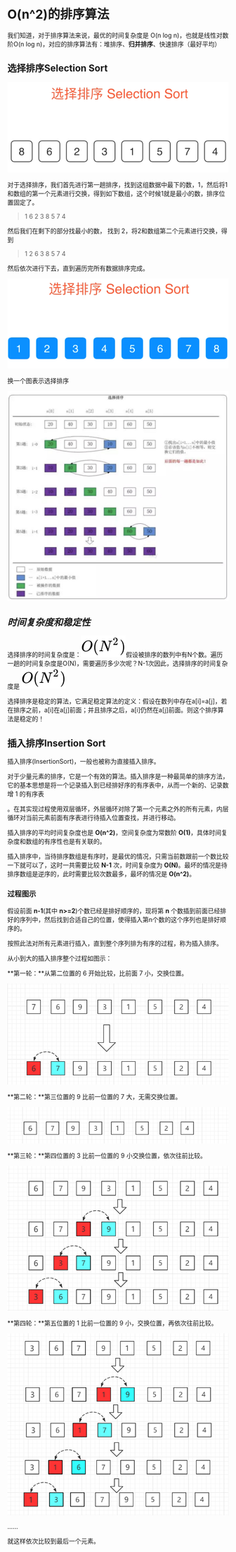 # O(n^2)的排序算法

我们知道，对于排序算法来说，最优的时间复杂度是 O(n log n)，也就是线性对数阶O(n log n)，对应的排序算法有：堆排序、**归并排序**、快速排序（最好平均）

## 选择排序Selection Sort

![](../img/impicture_20220214_192424.png)

对于选择排序，我们首先进行第一趟排序，找到这组数据中最下的数，1，然后将1和数组的第一个元素进行交换，得到如下数组，这个时候1就是最小的数，排序位置固定了。

> 1  6  2  3  8  5  7  4

然后我们在剩下的部分找最小的数， 找到 2，将2和数组第二个元素进行交换，得到

> 1  2  6  3  8  5  7  4

然后依次进行下去，直到遍历完所有数据排序完成。

![](../img/impicture_20220214_193308.png)

换一个图表示选择排序

![](../img/v2-c7bbbfaf4e9853595f439e25420197a8_r.jpg)

## ***时间复杂度和稳定性***

选择排序的时间复杂度是：![](../img/equation.svg)假设被排序的数列中有N个数。遍历一趟的时间复杂度是O(N)，需要遍历多少次呢？N-1次因此，选择排序的时间复杂度是 ![](../img/equation.svg)

选择排序是稳定的算法，它满足稳定算法的定义：假设在数列中存在a[i]=a[j]，若在排序之前，a[i]在a[j]前面；并且排序之后，a[i]仍然在a[j]前面。则这个排序算法是稳定的！



## 插入排序Insertion Sort

插入排序(InsertionSort)，一般也被称为直接插入排序。

对于少量元素的排序，它是一个有效的算法。插入排序是一种最简单的排序方法，它的基本思想是将一个记录插入到已经排好序的有序表中，从而一个新的、记录数增 1 的有序表

。在其实现过程使用双层循环，外层循环对除了第一个元素之外的所有元素，内层循环对当前元素前面有序表进行待插入位置查找，并进行移动。

插入排序的平均时间复杂度也是 **O(n^2)**，空间复杂度为常数阶 **O(1)**，具体时间复杂度和数组的有序性也是有关联的。

插入排序中，当待排序数组是有序时，是最优的情况，只需当前数跟前一个数比较一下就可以了，这时一共需要比较 **N-1** 次，时间复杂度为 **O(N)**。最坏的情况是待排序数组是逆序的，此时需要比较次数最多，最坏的情况是 **O(n^2)**。

### 过程图示

假设前面 **n-1**(其中 **n>=2**)个数已经是排好顺序的，现将第 **n** 个数插到前面已经排好的序列中，然后找到合适自己的位置，使得插入第n个数的这个序列也是排好顺序的。

按照此法对所有元素进行插入，直到整个序列排为有序的过程，称为插入排序。

从小到大的插入排序整个过程如图示：

**第一轮：**从第二位置的 6 开始比较，比前面 7 小，交换位置。

![img](../img/InsertSort-01.png)

**第二轮：**第三位置的 9 比前一位置的 7 大，无需交换位置。

![img](../img/InsertSort-02.png)

**第三轮：**第四位置的 3 比前一位置的 9 小交换位置，依次往前比较。

![img](../img/InsertSort-03.png)

**第四轮：**第五位置的 1 比前一位置的 9 小，交换位置，再依次往前比较。

![img](../img/InsertSort-04.png)

......

就这样依次比较到最后一个元素。